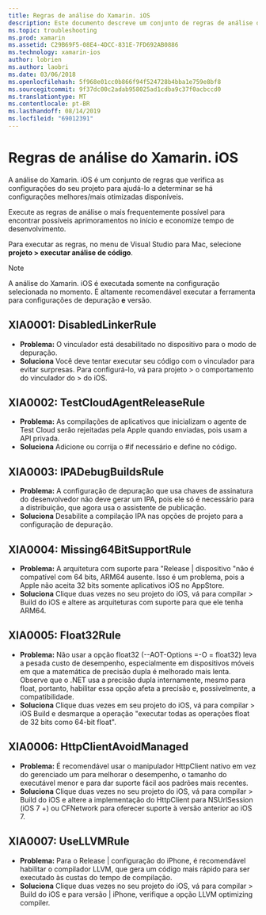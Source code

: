 ```yaml
---
title: Regras de análise do Xamarin. iOS
description: Este documento descreve um conjunto de regras de análise que verificam as configurações do projeto Xamarin. iOS para ajudar a determinar se há configurações mais otimizadas e com otimização de melhor disponibilidade.
ms.topic: troubleshooting
ms.prod: xamarin
ms.assetid: C29B69F5-08E4-4DCC-831E-7FD692AB0886
ms.technology: xamarin-ios
author: lobrien
ms.author: laobri
ms.date: 03/06/2018
ms.openlocfilehash: 5f968e01cc0b866f94f524728b4bba1e759e8bf8
ms.sourcegitcommit: 9f37dc00c2adab958025ad1cdba9c37f0acbccd0
ms.translationtype: MT
ms.contentlocale: pt-BR
ms.lasthandoff: 08/14/2019
ms.locfileid: "69012391"
---
```

# <a name="xamarinios-analysis-rules"></a>Regras de análise do Xamarin. iOS

A análise do Xamarin. iOS é um conjunto de regras que verifica as configurações do seu projeto para ajudá-lo a determinar se há configurações melhores/mais otimizadas disponíveis.

Execute as regras de análise o mais frequentemente possível para encontrar possíveis aprimoramentos no início e economize tempo de desenvolvimento.

Para executar as regras, no menu de Visual Studio para Mac, selecione **projeto > executar análise de código**.

> [!NOTE]
> A análise do Xamarin. iOS é executada somente na configuração selecionada no momento. É altamente recomendável executar a ferramenta para configurações de depuração **e** versão.

<a name="XIA0001" />

## <a name="xia0001-disabledlinkerrule"></a>XIA0001: DisabledLinkerRule

- **Problema:** O vinculador está desabilitado no dispositivo para o modo de depuração.
- **Soluciona** Você deve tentar executar seu código com o vinculador para evitar surpresas.
Para configurá-lo, vá para projeto > o comportamento do vinculador do > do iOS.

<a name="XIA0002" />

## <a name="xia0002-testcloudagentreleaserule"></a>XIA0002: TestCloudAgentReleaseRule

- **Problema:** As compilações de aplicativos que inicializam o agente de Test Cloud serão rejeitadas pela Apple quando enviadas, pois usam a API privada.
- **Soluciona** Adicione ou corrija o #if necessário e define no código.

<a name="XIA0003" />

## <a name="xia0003-ipadebugbuildsrule"></a>XIA0003: IPADebugBuildsRule

- **Problema:** A configuração de depuração que usa chaves de assinatura do desenvolvedor não deve gerar um IPA, pois ele só é necessário para a distribuição, que agora usa o assistente de publicação.
- **Soluciona** Desabilite a compilação IPA nas opções de projeto para a configuração de depuração.

<a name="XIA0004" />

## <a name="xia0004-missing64bitsupportrule"></a>XIA0004: Missing64BitSupportRule

- **Problema:** A arquitetura com suporte para "Release | dispositivo "não é compatível com 64 bits, ARM64 ausente. Isso é um problema, pois a Apple não aceita 32 bits somente aplicativos iOS no AppStore.
- **Soluciona** Clique duas vezes no seu projeto do iOS, vá para compilar > Build do iOS e altere as arquiteturas com suporte para que ele tenha ARM64.

<a name="XIA0005" />

## <a name="xia0005-float32rule"></a>XIA0005: Float32Rule

- **Problema:** Não usar a opção float32 (--AOT-Options =-O = float32) leva a pesada custo de desempenho, especialmente em dispositivos móveis em que a matemática de precisão dupla é melhorado mais lenta. Observe que o .NET usa a precisão dupla internamente, mesmo para float, portanto, habilitar essa opção afeta a precisão e, possivelmente, a compatibilidade.
- **Soluciona** Clique duas vezes em seu projeto do iOS, vá para compilar > iOS Build e desmarque a operação "executar todas as operações float de 32 bits como 64-bit float".

<a name="XIA0006" />

## <a name="xia0006-httpclientavoidmanaged"></a>XIA0006: HttpClientAvoidManaged

- **Problema:** É recomendável usar o manipulador HttpClient nativo em vez do gerenciado um para melhorar o desempenho, o tamanho do executável menor e para dar suporte fácil aos padrões mais recentes.
- **Soluciona** Clique duas vezes no seu projeto do iOS, vá para compilar > Build do iOS e altere a implementação do HttpClient para NSUrlSession (iOS 7 +) ou CFNetwork para oferecer suporte à versão anterior ao iOS 7.

<a name="XIA0007" />

## <a name="xia0007-usellvmrule"></a>XIA0007: UseLLVMRule

- **Problema:** Para o Release | configuração do iPhone, é recomendável habilitar o compilador LLVM, que gera um código mais rápido para ser executado às custas do tempo de compilação.
- **Soluciona** Clique duas vezes no seu projeto do iOS, vá para compilar > Build do iOS e para versão | iPhone, verifique a opção LLVM optimizing compiler.
